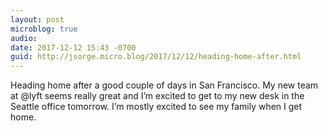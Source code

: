 ```yaml
---
layout: post
microblog: true
audio: 
date: 2017-12-12 15:43 -0700
guid: http://jsorge.micro.blog/2017/12/12/heading-home-after.html
---
```

Heading home after a good couple of days in San Francisco. My new team at @lyft seems really great and I’m excited to get to my new desk in the Seattle office tomorrow. I’m mostly excited to see my family when I get home.
